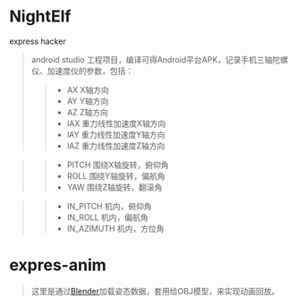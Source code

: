 # NightElf
express hacker
> android studio 工程项目，编译可得Android平台APK，记录手机三轴陀螺仪、加速度仪的参数，包括：
> > * AX X轴方向
> > * AY Y轴方向
> > * AZ Z轴方向
> > * lAX 重力线性加速度X轴方向
> > * lAY 重力线性加速度Y轴方向
> > * lAZ 重力线性加速度Z轴方向

> > * PITCH 围绕X轴旋转，俯仰角
> > * ROLL 围绕Y轴旋转，偏航角
> > * YAW 围绕Z轴旋转，翻滚角

> > * IN_PITCH 机内，俯仰角
> > * IN_ROLL 机内，偏航角
> > * IN_AZIMUTH 机内，方位角

# expres-anim
> 这里是通过[Blender](https://www.blender.org/)加载姿态数据，套用给OBJ模型，来实现动画回放。
